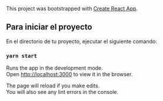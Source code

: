 This project was bootstrapped with [Create React App](https://github.com/facebook/create-react-app).

## Para iniciar el proyecto

En el directorio de tu proyecto, ejecutar el siguiente comando:

### `yarn start`

Runs the app in the development mode.<br />
Open [http://localhost:3000](http://localhost:3000) to view it in the browser.

The page will reload if you make edits.<br />
You will also see any lint errors in the console.

